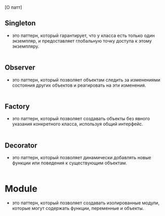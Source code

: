 [О патт]
## Singleton 
- это паттерн, который гарантирует, что у класса есть только один экземпляр, и предоставляет глобальную точку доступа к этому экземпляру.  
⠀  
## Observer 
- это паттерн, который позволяет объектам следить за изменениями состояния других объектов и реагировать на эти изменения.  
⠀  
## Factory 
- это паттерн, который позволяет создавать объекты без явного указания конкретного класса, используя общий интерфейс.  
⠀  
## Decorator
- это паттерн, который позволяет динамически добавлять новые функции или поведения к существующим объектам.  
⠀  
# Module
- это паттерн, который позволяет создавать изолированные модули, которые могут содержать функции, переменные и объекты.